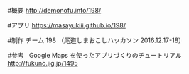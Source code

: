 #概要
http://demonofu.info/198/  

#アプリ
https://masayukiii.github.io/198/  

#制作
チーム 198 （尾道しまおこしハッカソン 2016.12.17-18）  

#参考  
Google Maps を使ったアプリづくりのチュートリアル  
http://fukuno.jig.jp/1495  
